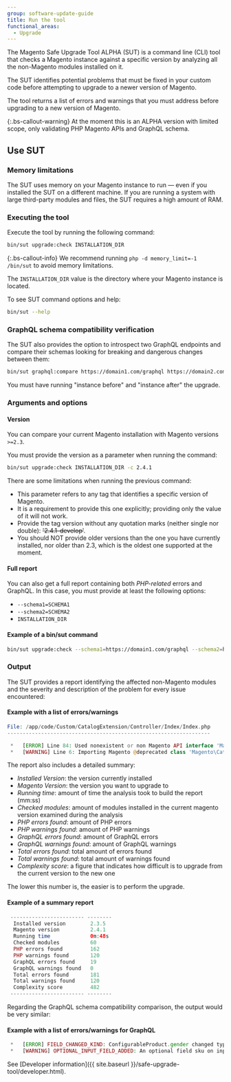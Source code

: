 ```yaml
---
group: software-update-guide
title: Run the tool
functional_areas:
  - Upgrade
---
```


The Magento Safe Upgrade Tool ALPHA (SUT) is a command line (CLI) tool that checks a Magento instance against a specific version by analyzing all the non-Magento modules installed on it.

The SUT identifies potential problems that must be fixed in your custom code before attempting to upgrade to a newer version of Magento.

The tool returns a list of errors and warnings that you must address before upgrading to a new version of Magento.

{:.bs-callout-warning}
At the moment this is an ALPHA version with limited scope, only validating PHP Magento APIs and GraphQL schema.

## Use SUT

### Memory limitations

The SUT uses memory on your Magento instance to run — even if you installed the SUT on a different machine. If you are running a system with large third-party modules and files, the SUT requires a high amount of RAM.

### Executing the tool

Execute the tool by running the following command:

```bash
bin/sut upgrade:check INSTALLATION_DIR
```

{:.bs-callout-info}
We recommend running `php -d memory_limit=-1 /bin/sut` to avoid memory limitations.

The `INSTALLATION_DIR` value is the directory where your Magento instance is located.

To see SUT command options and help:

```bash
bin/sut --help
```

### GraphQL schema compatibility verification

The SUT also provides the option to introspect two GraphQL endpoints and compare their schemas looking for breaking and dangerous changes between them:

```bash
bin/sut graphql:compare https://domain1.com/graphql https://domain2.com/graphql
```

You must have running "instance before" and "instance after" the upgrade.

### Arguments and options

#### Version

You can compare your current Magento installation with Magento versions `>=2.3`.

You must provide the version as a parameter when running the command:

```bash
bin/sut upgrade:check INSTALLATION_DIR -c 2.4.1
```

There are some limitations when running the previous command:

*  This parameter refers to any tag that identifies a specific version of Magento.
*  It is a requirement to provide this one explicitly; providing only the value of it will not work.
*  Provide the tag version without any quotation marks (neither single nor double): ~~'2.4.1-develop'~~.
*  You should NOT provide older versions than the one you have currently installed, nor older than 2.3, which is the oldest one supported at the moment.

#### Full report

You can also get a full report containing both _PHP-related_ errors and GraphQL. In this case, you must provide at least the following options:

*  `--schema1=SCHEMA1`
*  `--schema2=SCHEMA2`
*  `INSTALLATION_DIR`

#### Example of a bin/sut command

```bash
bin/sut upgrade:check --schema1=https://domain1.com/graphql --schema2=https://domain2.com/graphql -c 2.4.1 INSTALLATION_DIR
```

### Output

The SUT provides a report identifying the affected non-Magento modules and the severity and description of the problem for every issue encountered:

#### Example with a list of errors/warnings

```php
File: /app/code/Custom/CatalogExtension/Controller/Index/Index.php
------------------------------------------------------------------

 *   [ERROR] Line 84: Used nonexistent or non Magento API interface 'Magento\Catalog\Model\ProductRepositoryInterface'
 *   [WARNING] Line 6: Importing Magento @deprecated class 'Magento\Catalog\Model\ProductRepository'
```

The report also includes a detailed summary:

*  *Installed Version*: the version currently installed
*  *Magento Version*: the version you want to upgrade to
*  *Running time*: amount of time the analysis took to build the report (mm:ss)
*  *Checked modules*: amount of modules installed in the current magento version examined during the analysis
*  *PHP errors found*: amount of PHP errors
*  *PHP warnings found*: amount of PHP warnings
*  *GraphQL errors found*: amount of GraphQL errors
*  *GraphQL warnings found*: amount of GraphQL warnings
*  *Total errors found*: total amount of errors found
*  *Total warnings found*: total amount of warnings found
*  *Complexity score*: a figure that indicates how difficult is to upgrade from the current version to the new one

The lower this number is, the easier is to perform the upgrade.

#### Example of a summary report

```php
 ------------------------ --------
  Installed version        2.3.5
  Magento version          2.4.1
  Running time             0m:48s
  Checked modules          60
  PHP errors found         162
  PHP warnings found       120
  GraphQL errors found     19
  GraphQL warnings found   0
  Total errors found       181
  Total warnings found     120
  Complexity score         482
 ------------------------ --------
```

Regarding the GraphQL schema compatibility comparison, the output would be very similar:

#### Example with a list of errors/warnings for GraphQL

```php
 *   [ERROR] FIELD_CHANGED_KIND: ConfigurableProduct.gender changed type from Int to String.
 *   [WARNING] OPTIONAL_INPUT_FIELD_ADDED: An optional field sku on input type ProductAttributeSortInput was added.
```

See [Developer information]({{ site.baseurl }}/safe-upgrade-tool/developer.html).
